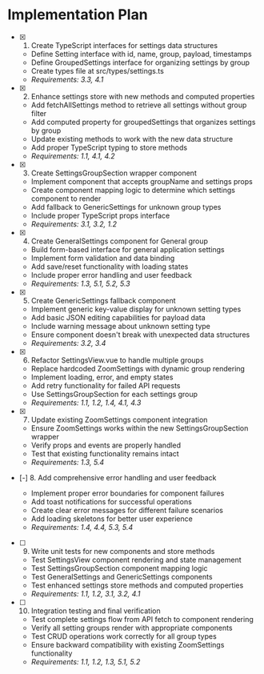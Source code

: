 # Implementation Plan

- [x] 1. Create TypeScript interfaces for settings data structures

  - Define Setting interface with id, name, group, payload, timestamps
  - Define GroupedSettings interface for organizing settings by group
  - Create types file at src/types/settings.ts
  - _Requirements: 3.3, 4.1_

- [x] 2. Enhance settings store with new methods and computed properties

  - Add fetchAllSettings method to retrieve all settings without group filter
  - Add computed property for groupedSettings that organizes settings by group
  - Update existing methods to work with the new data structure
  - Add proper TypeScript typing to store methods
  - _Requirements: 1.1, 4.1, 4.2_

- [x] 3. Create SettingsGroupSection wrapper component

  - Implement component that accepts groupName and settings props
  - Create component mapping logic to determine which settings component to render
  - Add fallback to GenericSettings for unknown group types
  - Include proper TypeScript props interface
  - _Requirements: 3.1, 3.2, 1.2_

- [x] 4. Create GeneralSettings component for General group

  - Build form-based interface for general application settings
  - Implement form validation and data binding
  - Add save/reset functionality with loading states
  - Include proper error handling and user feedback
  - _Requirements: 1.3, 5.1, 5.2, 5.3_

- [x] 5. Create GenericSettings fallback component

  - Implement generic key-value display for unknown setting types
  - Add basic JSON editing capabilities for payload data
  - Include warning message about unknown setting type
  - Ensure component doesn't break with unexpected data structures
  - _Requirements: 3.2, 3.4_

- [x] 6. Refactor SettingsView.vue to handle multiple groups

  - Replace hardcoded ZoomSettings with dynamic group rendering
  - Implement loading, error, and empty states
  - Add retry functionality for failed API requests
  - Use SettingsGroupSection for each settings group
  - _Requirements: 1.1, 1.2, 1.4, 4.1, 4.3_

- [x] 7. Update existing ZoomSettings component integration

  - Ensure ZoomSettings works within the new SettingsGroupSection wrapper
  - Verify props and events are properly handled
  - Test that existing functionality remains intact
  - _Requirements: 1.3, 5.4_

- [-] 8. Add comprehensive error handling and user feedback

  - Implement proper error boundaries for component failures
  - Add toast notifications for successful operations
  - Create clear error messages for different failure scenarios
  - Add loading skeletons for better user experience
  - _Requirements: 1.4, 4.4, 5.3, 5.4_

- [ ] 9. Write unit tests for new components and store methods

  - Test SettingsView component rendering and state management
  - Test SettingsGroupSection component mapping logic
  - Test GeneralSettings and GenericSettings components
  - Test enhanced settings store methods and computed properties
  - _Requirements: 1.1, 1.2, 3.1, 3.2, 4.1_

- [ ] 10. Integration testing and final verification
  - Test complete settings flow from API fetch to component rendering
  - Verify all setting groups render with appropriate components
  - Test CRUD operations work correctly for all group types
  - Ensure backward compatibility with existing ZoomSettings functionality
  - _Requirements: 1.1, 1.2, 1.3, 5.1, 5.2_
